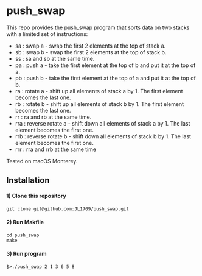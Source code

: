 # push_swap

This repo provides the push_swap program that sorts data on two stacks with a limited set of instructions:
- sa : swap a - swap the first 2 elements at the top of stack a.
- sb : swap b - swap the first 2 elements at the top of stack b.
- ss : sa and sb at the same time.
- pa : push a - take the first element at the top of b and put it at the top of a.
- pb : push b - take the first element at the top of a and put it at the top of b.
- ra : rotate a - shift up all elements of stack a by 1. The first element becomes the last one.
- rb : rotate b - shift up all elements of stack b by 1. The first element becomes the last one.
- rr : ra and rb at the same time.
- rra : reverse rotate a - shift down all elements of stack a by 1. The last element becomes the first one.
- rrb : reverse rotate b - shift down all elements of stack b by 1. The last element becomes the first one.
- rrr : rra and rrb at the same time

Tested on macOS Monterey.

## Installation

#### 1) Clone this repository 
```
git clone git@github.com:JL1709/push_swap.git
```

#### 2) Run Makfile
```
cd push_swap
make
```

#### 3)  Run program
```
$>./push_swap 2 1 3 6 5 8
```
